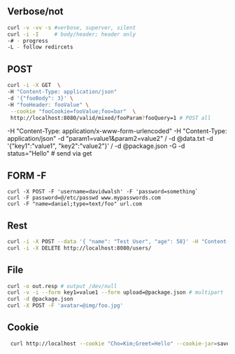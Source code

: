 ## Verbose/not
```sh
curl -v -vv -s #verbose, superver, silent
curl -i -I     # body/header; header only
-# - progress
-L - follow redircets
```

## POST
```sh
curl -i -X GET  \
-H "Content-Type: application/json" 
-d '{"fooBody": 3}' \
-H "fooHeader: fooValue" \
 --cookie "fooCookie=fooValue;foo=bar"  \
 http://localhost:8080/valid/mixed/fooParam?fooQuery=1 # POST all
```

-H "Content-Type: application/x-www-form-urlencoded"
-H "Content-Type: application/json"
-d "param1=value1&param2=value2" / -d @data.txt
-d '{"key1":"value1", "key2":"value2"}' / -d @package.json
-G -d status="Hello" # send via get


## FORM -F
```
curl -X POST -F 'username=davidwalsh' -F 'password=something`
curl -F password=@/etc/passwd www.mypasswords.com
curl -F "name=daniel;type=text/foo" url.com
```


## Rest
```sh
curl -i -X POST --data '{ "name": "Test User", "age": 58}' -H "Content-Type: application/json"
curl -i -X DELETE http://localhost:8080/users/

```

## File

```sh
curl -o out.resp # output /dev/null
curl -v -i --form key1=value1 --form upload=@package.json # multipart
curl -d @package.json
curl -X POST -F 'avatar=@img/foo.jpg' 
```

## Cookie
```sh
 curl http://localhost --cookie "Cho=Kim;Greet=Hello" --cookie-jar=save-cookie.txt
 ```